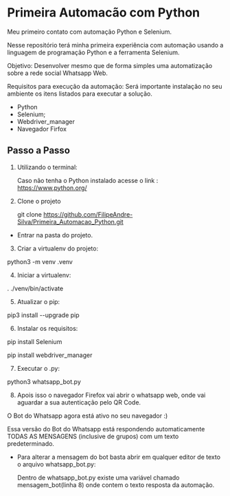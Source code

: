 # Primeira Automacão com Python
Meu primeiro contato com automação Python e Selenium.

Nesse repositório terá minha primeira experiência com automação usando a linguagem de programação Python e a ferramenta Selenium.

Objetivo: Desenvolver mesmo que de forma simples uma automatização sobre a rede social Whatsapp Web.

Requisitos para execução da automação:
Será importante instalação no seu ambiente os itens listados para executar a solução.
- Python
- Selenium;
- Webdriver_manager
- Navegador Firfox

## Passo a Passo
1. Utilizando o terminal:

    Caso não tenha o Python instalado acesse o link : https://www.python.org/

2. Clone o projeto

    git clone https://github.com/FilipeAndre-Silva/Primeira_Automacao_Python.git
  - Entrar na pasta do projeto.


3. Criar a virtualenv do projeto:

  python3 -m venv .venv
  
4. Iniciar a virtualenv:
  
  . ./venv/bin/activate


5. Atualizar o pip:
  
  pip3 install --upgrade pip
  
6. Instalar os requisitos: 
  
  pip install Selenium
  
  pip install webdriver_manager

7. Executar o .py:
  
  python3 whatsapp_bot.py
  
8. Apois isso o navegador Firefox vai abrir o whatsapp web, onde vai aguardar a sua autenticação pelo QR Code.
  
  O Bot do Whatsapp agora está ativo no seu navegador :)
  
  Essa versão do Bot do Whatsapp está respondendo automaticamente TODAS AS MENSAGENS (inclusive de grupos) com um texto predeterminado.
  
  
- Para alterar a mensagem do bot basta abrir em qualquer editor de texto o arquivo whatsapp_bot.py:
  
  Dentro de whatsapp_bot.py existe uma variável chamado mensagem_bot(linha 8) onde contem o texto resposta da automação.

